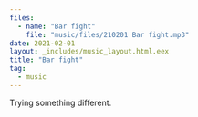 ```yaml
---
files:
  - name: "Bar fight"
    file: "music/files/210201 Bar fight.mp3"
date: 2021-02-01
layout: _includes/music_layout.html.eex
title: "Bar fight"
tag:
  - music
---
```


Trying something different.
